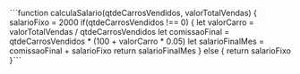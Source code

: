
ˋˋˋfunction calculaSalario(qtdeCarrosVendidos, valorTotalVendas) {
salarioFixo = 2000
    if(qtdeCarrosVendidos !== 0) {
        let valorCarro = valorTotalVendas / qtdeCarrosVendidos
        let comissaoFinal = qtdeCarrosVendidos * (100 + valorCarro * 0.05)
        let salarioFinalMes = comissaoFinal + salarioFixo
        return salarioFinalMes
    } else {
        return salarioFixo
    }ˋˋˋ